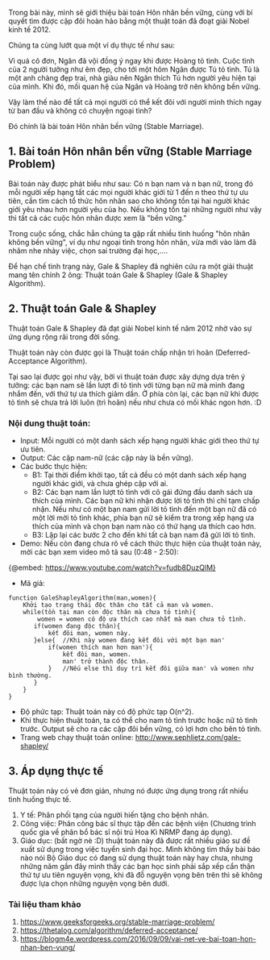 Trong bài này, mình sẽ giới thiệu bài toán Hôn nhân bền vững, cùng với bí quyết tìm được cặp đôi hoàn hảo bằng một thuật toán đã đoạt giải Nobel kinh tế 2012.

Chúng ta cùng lướt qua một ví dụ thực tế như sau:

Vì quá cô đơn, Ngân đã vội đồng ý ngay khi được Hoàng tỏ tình. Cuộc tình của 2 người tưởng như êm đẹp, cho tới một hôm Ngân được Tú tỏ tình. Tú là một anh chàng đẹp trai, nhà giàu nên Ngân thích Tú hơn người yêu hiện tại của mình. Khi đó, mối quan hệ của Ngân và Hoàng trở nên không bền vững.

Vậy làm thế nào để tất cả mọi người có thể kết đôi với người mình thích ngay từ ban đầu và không có chuyện ngoại tình?

Đó chính là bài toán Hôn nhân bền vững (Stable Marriage).
## 1. Bài toán Hôn nhân bền vững (Stable Marriage Problem)
Bài toán này được phát biểu như sau: Có n bạn nam và n bạn nữ, trong đó mỗi người xếp hạng tất các mọi người khác giới từ 1 đến n theo thứ tự ưu tiên, cần tìm cách tổ thức hôn nhân sao cho không tồn tại hai người khác giới yêu nhau hơn người yêu của họ. Nếu không tồn tại những người như vậy thì tất cả các cuộc hôn nhân được xem là "bền vững."

Trong cuộc sống, chắc hẳn chúng ta gặp rất nhiều tình huống "hôn nhân không bền vững", ví dụ như ngoại tình trong hôn nhân, vừa mới vào làm đã nhăm nhe nhảy việc, chọn sai trường đại học,....

Để hạn chế tình trạng này, Gale & Shapley đã nghiên cứu ra một giải thuật mang tên chính 2 ông: Thuật toán Gale & Shapley (Gale & Shapley Algorithm).
## 2. Thuật toán Gale & Shapley
Thuật toán Gale & Shapley đã đạt giải Nobel kinh tế năm 2012 nhờ vào sự ứng dụng rộng rãi trong đời sống.

Thuật toán này còn được gọi là Thuật toán chấp nhận trì hoãn (Deferred-Acceptance Algorithm).

Tại sao lại được gọi như vậy, bởi vì thuật toán được xây dựng dựa trên ý tưởng: các bạn nam sẽ lần lượt đi tỏ tình với từng bạn nữ mà mình đang nhắm đến, với thứ tự ưa thích giảm dần. Ở phía còn lại, các bạn nữ khi được tỏ tình sẽ chưa trả lời luôn (trì hoãn) nếu như chưa có mối khác ngon hơn. :D

### Nội dung thuật toán:
* Input:	Mỗi người có một danh sách xếp hạng người khác giới theo thứ tự ưu tiên.
* Output: 	Các cặp nam-nữ (các cặp này là bền vững).
* Các bước thực hiện:
    * B1: Tại thời điểm khởi tạo, tất cả đều có một danh sách xếp hạng người khác giới, và chưa ghép cặp với ai.
    * B2: Các bạn nam lần lượt tỏ tình với cô gái đứng đầu danh sách ưa thích của mình. Các bạn nữ khi nhận được lời tỏ tình thì chỉ tạm chấp nhận. Nếu như có một bạn nam gửi lời tỏ tình đến một bạn nữ đã có một lời mời tỏ tình khác, phía bạn nữ sẽ kiểm tra trong xếp hạng ưa thích của mình và chọn bạn nam nào có thứ hạng ưa thích cao hơn.
    * B3: Lặp lại các bước 2 cho đến khi tất cả bạn nam đã gửi lời tỏ tình.
 * Demo: Nếu còn đang chưa rõ về cách thức thực hiện của thuật toán này, mời các bạn xem video mô tả sau (0:48 - 2:50): 

{@embed: https://www.youtube.com/watch?v=fudb8DuzQlM}

* Mã giả:
```
function GaleShapleyAlgorithm(man,women){
    Khởi tạo trạng thái độc thân cho tất cả man và women.
    while(tồn tại man còn độc thân mà chưa tỏ tình){
        women = women có độ ưa thích cao nhất mà man chưa tỏ tình.
       if(women đang độc thân){
           kết đôi man, women này.
       }else{  //Khi này women đang kết đôi với một bạn man'
           if(women thích man hơn man'){
               kết đôi man, women.
               man' trở thành độc thân.
           }   //Nếu else thì duy trì kết đôi giữa man' và women như bình thường.
       }
    }
}
```
* Độ phức tạp: Thuật toán này có độ phức tạp O(n^2).
* Khi thực hiện thuật toán, ta có thể cho nam tỏ tình trước hoặc nữ tỏ tình trước.  Output sẽ cho ra các cặp đôi bền vững, có lợi hơn cho bên tỏ tình.
* Trang web chạy thuật toán online: http://www.sephlietz.com/gale-shapley/
## 3. Áp dụng thực tế
Thuật toán này có vẻ đơn giản, nhưng nó được ứng dụng trong rất nhiều tình huống thực tế.
1. Y tế: Phân phối tạng của người hiến tặng cho bệnh nhân.
2. Công việc: Phân công bác sĩ thực tập đến các bệnh viện (Chương trình quốc gia về phân bổ bác sĩ nội trú Hoa Kì NRMP đang áp dụng).
3. Giáo dục: (bất ngờ nè :D) thuật toán này đã được rất nhiều giáo sư đề xuất sử dụng trong việc tuyển sinh đại học. Mình không tìm thấy bài báo nào nói Bộ Giáo dục có đang sử dụng thuật toán này hay chưa, nhưng những năm gần đây mình thấy các bạn học sinh phải sắp xếp cẩn thận thứ tự ưu tiên nguyện vọng, khi đã đỗ nguyện vọng bên trên thì sẽ không được lựa chọn những nguyện vọng bên dưới.

### Tài liệu tham khảo
1. https://www.geeksforgeeks.org/stable-marriage-problem/
2. https://thetalog.com/algorithm/deferred-acceptance/
3. https://blogm4e.wordpress.com/2016/09/09/vai-net-ve-bai-toan-hon-nhan-ben-vung/